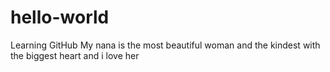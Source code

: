 # hello-world
Learning GitHub
My nana is the most beautiful woman 
and the kindest with the biggest heart 
and i love her
